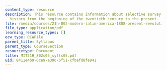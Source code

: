 ```yaml
---
content_type: resource
description: This resource contains information about selective survey of Latin American
  history from the beginning of the twentieth century to the present.
file: /media/courses/21h-802-modern-latin-america-1808-present-revolution-dictatorship-democracy-spring-2005/8411e4b96ce9a3905f51cfbafd8fe941_MIT21H_802s05_sylls05.pdf
file_type: application/pdf
learning_resource_types: []
ocw_type: OCWFile
parent_title: Syllabus
parent_type: CourseSection
resourcetype: Document
title: MIT21H_802s05_sylls05.pdf
uid: 8411e4b9-6ce9-a390-5f51-cfbafd8fe941
---
```

